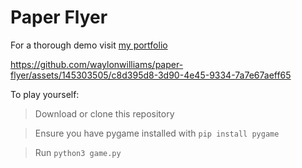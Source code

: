 # Paper Flyer

For a thorough demo visit [my portfolio](https://waylonwilliams.notion.site/Paper-Flyer-3fb9049e7e4744e894c3cd4a717020a1?pvs=4)

https://github.com/waylonwilliams/paper-flyer/assets/145303505/c8d395d8-3d90-4e45-9334-7a7e67aeff65

To play yourself:

>Download or clone this repository

>Ensure you have pygame installed with `pip install pygame`

>Run `python3 game.py`
